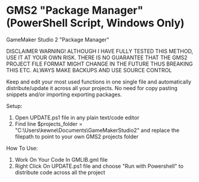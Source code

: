 # GMS2 "Package Manager" (PowerShell Script, Windows Only)
GameMaker Studio 2 "Package Manager"

DISCLAIMER WARNING! ALTHOUGH I HAVE FULLY TESTED THIS METHOD, USE IT AT YOUR OWN RISK. THERE IS NO GUARANTEE THAT THE GMS2 PROJECT FILE FORMAT MIGHT CHANGE IN THE FUTURE THUS BREAKING THIS ETC.
ALWAYS MAKE BACKUPS AND USE SOURCE CONTROL




Keep and edit your most used functions in one single file and automatically distribute/update it across all your projects.
No need for copy pasting snippets and/or importing exporting packages.




Setup:

1. Open UPDATE.ps1 file in any plain text/code editor
2. Find line $projects_folder = "C:\Users\kewne\Documents\GameMakerStudio2" and replace the filepath to point to your own GMS2 projects folder




How To Use:

1. Work On Your Code In GMLIB.gml file
2. Right Click On UPDATE.ps1 file and choose "Run with Powershell" to distribute code across all the project
